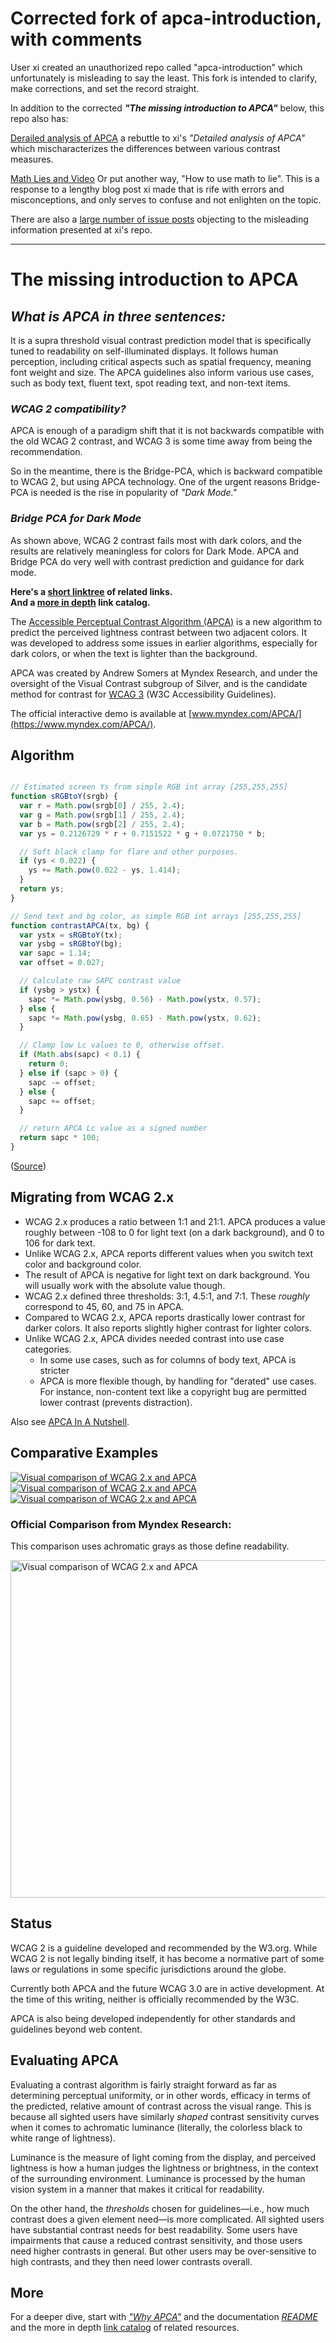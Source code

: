 # Corrected fork of apca-introduction, with comments
User xi created an unauthorized repo called "apca-introduction" which unfortunately is misleading to say the least. This fork is intended to clarify, make corrections, and set the record straight.

In addition to the corrected ***"The missing introduction to APCA"*** below, this repo also has:

[Derailed analysis of APCA](https://github.com/Myndex/apca-introduction/blob/main/analysis.md) a rebuttle to xi's _"Detailed analysis of APCA"_ which mischaracterizes the differences between various contrast measures.

[Math Lies and Video](https://github.com/Myndex/apca-introduction/blob/main/Math_Lies_and_Video.md) Or put another way, "How to use math to lie". This is a response to a lengthy blog post xi made that is rife with errors and misconceptions, and only serves to confuse and not enlighten on the topic.

There are also a [large number of issue posts](https://github.com/xi/apca-introduction/issues?q=is%3Aissue) objecting to the misleading information presented at xi's repo.

------


# The missing introduction to APCA

## *What is APCA in three sentences:*
It is a supra threshold visual contrast prediction model that is specifically tuned to readability on self-illuminated displays. It follows human perception, including critical aspects such as spatial frequency, meaning font weight and size. The APCA guidelines also inform various use cases, such as body text, fluent text, spot reading text, and non-text items.

### *WCAG 2 compatibility?*
APCA is enough of a paradigm shift that it is not backwards compatible with the old WCAG&nbsp;2 contrast, and WCAG&nbsp;3 is some time away from being the recommendation.

So in the meantime, there is the Bridge-PCA, which is backward compatible to WCAG&nbsp;2, but using APCA technology. One of the urgent reasons Bridge-PCA is needed is the rise in popularity of *"Dark Mode."*

### *Bridge PCA for Dark Mode*
As shown above, WCAG&nbsp;2 contrast fails most with dark colors, and the results are relatively meaningless for colors for Dark Mode. APCA and Bridge&nbsp;PCA do very well with contrast prediction and guidance for dark mode.

**Here's a [short linktree](https://linktr.ee/Myndex) of related links.**      
**And a [more in depth](https://git.myndex.com) link catalog.**


The [Accessible Perceptual Contrast Algorithm (APCA)](https://git.apcacontrast.com/)
is a new algorithm to predict the perceived lightness contrast between two adjacent colors. It was developed to address some issues in earlier algorithms, especially for dark colors, or when the text is lighter than the background.

APCA was created by Andrew Somers at Myndex Research, and under the oversight of the Visual Contrast subgroup of Silver, and is the candidate method for contrast for [WCAG&nbsp;3](https://www.w3.org/TR/wcag-3.0/) (W3C Accessibility Guidelines).

The official interactive demo is available at [www.myndex.com/APCA/](https://www.myndex.com/APCA/).

## Algorithm

```js

// Estimated screen Ys from simple RGB int array [255,255,255]
function sRGBtoY(srgb) {
  var r = Math.pow(srgb[0] / 255, 2.4);
  var g = Math.pow(srgb[1] / 255, 2.4);
  var b = Math.pow(srgb[2] / 255, 2.4);
  var ys = 0.2126729 * r + 0.7151522 * g + 0.0721750 * b;

  // Soft black clamp for flare and other purposes.
  if (ys < 0.022) {
    ys += Math.pow(0.022 - ys, 1.414);
  }
  return ys;
}

// Send text and bg color, as simple RGB int arrays [255,255,255]
function contrastAPCA(tx, bg) {
  var ystx = sRGBtoY(tx);
  var ysbg = sRGBtoY(bg);
  var sapc = 1.14;
  var offset = 0.027;

  // Calculate raw SAPC contrast value
  if (ysbg > ystx) {
    sapc *= Math.pow(ysbg, 0.56) - Math.pow(ystx, 0.57);
  } else {
    sapc *= Math.pow(ysbg, 0.65) - Math.pow(ystx, 0.62);
  }

  // Clamp low Lc values to 0, otherwise offset.
  if (Math.abs(sapc) < 0.1) {
    return 0;
  } else if (sapc > 0) {
    sapc -= offset;
  } else {
    sapc += offset;
  }

  // return APCA Lc value as a signed number
  return sapc * 100;
}
```

([Source](https://github.com/Myndex/SAPC-APCA/blob/master/documentation/APCA-W3-LaTeX.md))

## Migrating from WCAG&nbsp;2.x

- WCAG&nbsp;2.x produces a ratio between 1:1 and 21:1. APCA produces a value roughly between -108 to 0 for light text (on a dark background), and 0 to 106 for dark text.
- Unlike WCAG&nbsp;2.x, APCA reports different values when you switch text color and background color.
- The result of APCA is negative for light text on dark background. You will usually work with the absolute value though.
- WCAG 2.x defined three thresholds: 3:1, 4.5:1, and 7:1. These *roughly* correspond to 45, 60, and 75 in APCA.
- Compared to WCAG&nbsp;2.x, APCA reports drastically lower contrast for darker colors. It also reports slightly higher contrast for lighter colors.
- Unlike WCAG&nbsp;2.x, APCA divides needed contrast into use case categories.
    - In some use cases, such as for columns of body text, APCA is stricter
    - APCA is more flexible though, by handling for "derated" use cases. For instance, non-content text like a copyright bug are permitted lower contrast (prevents distraction).

Also see [APCA In A Nutshell](https://git.apcacontrast.com/documentation/APCA_in_a_Nutshell).

## Comparative Examples

[![Visual comparison of WCAG 2.x and APCA](examples/screenshot1.png)](https://xi.github.io/apca-introduction/examples/)
[![Visual comparison of WCAG 2.x and APCA](examples/screenshot2.png)](https://xi.github.io/apca-introduction/examples/)
[![Visual comparison of WCAG 2.x and APCA](examples/screenshot3.png)](https://xi.github.io/apca-introduction/examples/)

### Official Comparison from Myndex Research:
This comparison uses achromatic grays as those define readability.

<img width="540" alt="Visual comparison of WCAG 2.x and APCA" src="https://git.apcacontrast.com/images/ColumnCompareAll400.png">

## Status

WCAG&nbsp;2 is a guideline developed and recommended by the W3.org. While WCAG&nbsp;2 is not legally binding itself, it has become a normative part of some laws or regulations in some specific jurisdictions around the globe. 

Currently both APCA and the future WCAG&nbsp;3.0 are in active development. At the time of this writing, neither is officially recommended by the W3C.

APCA is also being developed independently for other standards and guidelines beyond web content.

## Evaluating APCA

Evaluating a contrast algorithm is fairly straight forward as far as determining perceptual uniformity, or in other words, efficacy in terms of the predicted, relative amount of contrast across the visual range. This is because  all sighted users have similarly *shaped* contrast sensitivity curves when it comes to achromatic luminance (literally, the colorless black to white range of lightness). 

Luminance is the measure of light coming from the display, and perceived lightness is how a human judges the lightness or brightness, in the context of the surrounding environment. Luminance is processed by the human vision system in a manner that makes it critical for readability.

On the other hand, the *thresholds* chosen for guidelines—i.e., how much contrast does a given element need—is more complicated. All sighted users have substantial contrast needs for best readability. Some users have impairments that cause a reduced contrast sensitivity, and those users need higher contrasts in general. But other users may be over-sensitive to high contrasts, and they then need lower contrasts overall. 

## More

For a deeper dive, start with [_"Why APCA"_](https://git.apcacontrast.com/documentation/WhyAPCA) and the documentation [_README_](https://git.apcacontrast.com/documentation/README) and the more in depth [link catalog](https://git.myndex.com) of related resources.

